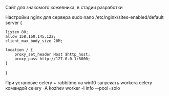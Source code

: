 Сайт для знакомого кожевника, в стадии разработки

Настройки nginx для сервера sudo nano /etc/nginx/sites-enabled/default
server {

    listen 80;
    allow 158.160.145.122;
    client_max_body_size 20M;

    location / {
        proxy_set_header Host $http_host;
        proxy_pass http://127.0.0.1:8000;
    }
}

При установке celery + rabbitmq на win10 запускать workera celery командой celery -A kozhev worker -l info --pool=solo